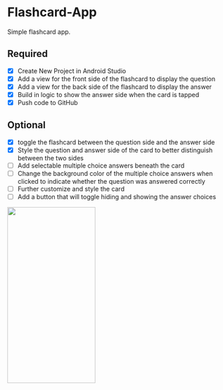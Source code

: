 # Flashcard-App
Simple flashcard app.

## Required
- [x] Create New Project in Android Studio
- [x] Add a view for the front side of the flashcard to display the question
- [x] Add a view for the back side of the flashcard to display the answer
- [x] Build in logic to show the answer side when the card is tapped
- [x] Push code to GitHub

## Optional
- [x] toggle the flashcard between the question side and the answer side
- [x] Style the question and answer side of the card to better distinguish between the two sides
- [ ] Add selectable multiple choice answers beneath the card
- [ ] Change the background color of the multiple choice answers when clicked to indicate whether the question was answered correctly
- [ ] Further customize and style the card
- [ ] Add a button that will toggle hiding and showing the answer choices

<img src="https://i.imgur.com/d6nP4RG.gif" width="200" height="400" />  
